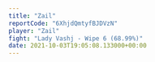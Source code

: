 ```yaml
---
title: "Zail"
reportCode: "6XhjdQmtyfBJDVzN"
player: "Zail"
fight: "Lady Vashj - Wipe 6 (68.99%)"
date: 2021-10-03T19:05:08.133000+00:00
---
```

